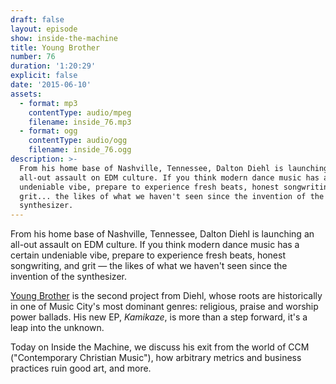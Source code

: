 ```yaml
---
draft: false
layout: episode
show: inside-the-machine
title: Young Brother
number: 76
duration: '1:20:29'
explicit: false
date: '2015-06-10'
assets:
  - format: mp3
    contentType: audio/mpeg
    filename: inside_76.mp3
  - format: ogg
    contentType: audio/ogg
    filename: inside_76.ogg
description: >-
  From his home base of Nashville, Tennessee, Dalton Diehl is launching an
  all-out assault on EDM culture. If you think modern dance music has a certain
  undeniable vibe, prepare to experience fresh beats, honest songwriting, and
  grit... the likes of what we haven't seen since the invention of the
  synthesizer.
---
```

From his home base of Nashville, Tennessee, Dalton Diehl is launching an all-out assault on EDM culture. If you think modern dance music has a certain undeniable vibe, prepare to experience fresh beats, honest songwriting, and grit &mdash; the likes of what we haven't seen since the invention of the synthesizer.

[Young Brother](http://youngbrothermusic.com) is the second project from Diehl, whose roots are historically in one of Music City's most dominant genres: religious, praise and worship power ballads. His new EP, *Kamikaze*, is more than a step forward, it's a leap into the unknown.

Today on Inside the Machine, we discuss his exit from the world of CCM ("Contemporary Christian Music"), how arbitrary metrics and business practices ruin good art, and more.